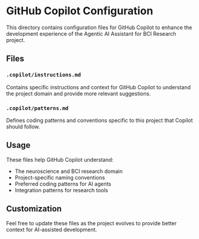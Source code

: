 # GitHub Copilot Configuration

This directory contains configuration files for GitHub Copilot to enhance the development experience of the Agentic AI Assistant for BCI Research project.

## Files

### `.copilot/instructions.md`
Contains specific instructions and context for GitHub Copilot to understand the project domain and provide more relevant suggestions.

### `.copilot/patterns.md`
Defines coding patterns and conventions specific to this project that Copilot should follow.

## Usage

These files help GitHub Copilot understand:
- The neuroscience and BCI research domain
- Project-specific naming conventions
- Preferred coding patterns for AI agents
- Integration patterns for research tools

## Customization

Feel free to update these files as the project evolves to provide better context for AI-assisted development.
